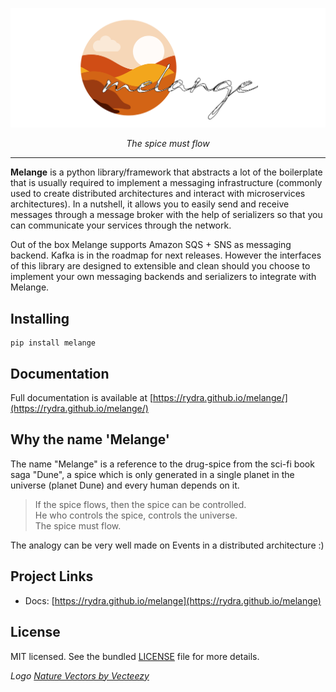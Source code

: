 ![melange logo](img/melange_logo.png)

<p align="center">
    <em>The spice must flow</em>
</p>

---

**Melange** is a python library/framework that abstracts a lot of the boilerplate that is usually 
required to implement a messaging infrastructure (commonly used to create distributed architectures 
and interact with microservices architectures). In a nutshell, it allows you to easily send and receive
messages through a message broker with the help of serializers so that you can communicate your services
through the network.

Out of the box Melange supports Amazon SQS + SNS as messaging backend. Kafka is in the roadmap for
next releases. However the interfaces of this library are designed to extensible and clean should you choose to implement
your own messaging backends and serializers to integrate with Melange.

## Installing

```
pip install melange
```

## Documentation

Full documentation is available at [https://rydra.github.io/melange/](https://rydra.github.io/melange/)

## Why the name 'Melange'

The name "Melange" is a reference to the drug-spice from the sci-fi book saga "Dune", a spice which is only 
generated in a single planet in the universe (planet Dune) and every human depends on it.

>If the spice flows, then the spice can be controlled.  
He who controls the spice, controls the universe.  
The spice must flow.

The analogy can be very well made on Events in a distributed architecture :)

## Project Links

* Docs: [https://rydra.github.io/melange](https://rydra.github.io/melange)

## License

MIT licensed. See the bundled [LICENSE](https://github.com/Rydra/melange/blob/master/LICENSE) file for more details.


_Logo <a href="https://www.vecteezy.com/free-vector/nature">Nature Vectors by Vecteezy</a>_
